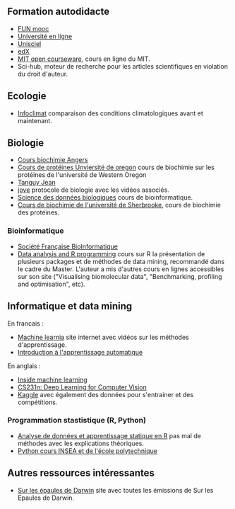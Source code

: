 ## Formation autodidacte

* [FUN mooc](https://lms.fun-mooc.fr/dashboard)
* [Université en ligne](https://uel.unisciel.fr/)
* [Unisciel](http://www.unisciel.fr/)
* [edX](https://www.edx.org/learn/)
* [MIT open courseware](https://ocw.mit.edu/search/), cours en ligne du MIT.
* Sci-hub, moteur de recherche pour les articles scientifiques en violation du droit d'auteur.

## Ecologie

* [Infoclimat](https://www.infoclimat.fr/climatologie/annee/2023/nice-cote-d-azur/valeurs/07690.html) comparaison des conditions climatologiques avant et maintenant.

## Biologie

* [Cours biochimie Angers](https://biochimej.univ-angers.fr/Page2/COURS/index.html)
* [Cours de protéines Unviersité de oregon](https://wou.edu/chemistry/courses/online-chemistry-textbooks/ch450-and-ch451-biochemistry-defining-life-at-the-molecular-level/chapter-2-protein-structure/) cours de biochimie sur les protéines de l'université de Western Oregon
* [Tanguy Jean](https://www.svt-tanguy-jean.com/)</a>
* [jove](https://www.jove.com/fr/) protocole de biologie avec les vidéos associés.
* [Science des données biologiques](https://wp.sciviews.org/sdd-umons-2020/vue-g%C3%A9n%C3%A9rale-du-cours.html) cours de bioinformatique.
* [Cours de biochimie de l'université de Sherbrooke](https://biochimiedesproteines.espaceweb.usherbrooke.ca/index.php), cours de biochimie des protéines.

### Bioinformatique

* [Société Française BioInformatique](https://www.sfbi.fr/)
* [Data analysis and R programming](https://lgatto.github.io/2017_11_09_Rcourse_Jena/index.html) cours sur R la présentation de plusieurs packages et de méthodes de data mining, recommandé dans le cadre du Master. L'auteur a mis d'autres cours en lignes accessibles sur son site ("Visualising biomolecular data", "Benchmarking, profiling and optimisation", etc). 

## Informatique et data mining

En francais :

* [Machine learnia](https://machinelearnia.com/machine-learning/) site internet avec vidéos sur les méthodes d'apprentissage.
* [Introduction à l'apprentissage automatique](https://projeduc.github.io/intro_apprentissage_automatique/)

En anglais :

* [Inside machine learning](https://inside-machinelearning.com/)
* [CS231n: Deep Learning for Computer Vision](https://cs231n.github.io/)
* [Kaggle](https://www.kaggle.com) avec également des données pour s'entrainer et des compétitions.

### Programmation stastistique (R, Python)

* [Analyse de données et apprentissage statique en R](https://veroniquetremblay.github.io/analyse_de_donnees_et_apprentissage_statistique_en_R/) pas mal de méthodes avec les explications théoriques.
* [Python cours INSEA et de l'école polytechnique](http://www.xavierdupre.fr/)

## Autres ressources intéressantes

* [Sur les épaules de Darwin](http://www.clementgrimal.fr/darwin/) site avec toutes les émissions de Sur les Epaules de Darwin.
